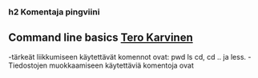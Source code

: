 ### h2 Komentaja pingviini


## Command line basics [Tero Karvinen](https://terokarvinen.com/2020/command-line-basics-revisited/?fromSearch=command%20line%20basics%20revisited)

-tärkeät liikkumiseen käytettävät komennot ovat:    pwd     ls    cd, cd .. ja less.
-Tiedostojen muokkaamiseen käytettäviä komentoja ovat


